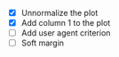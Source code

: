 - [x] Unnormalize the plot
- [x] Add column 1 to the plot
- [ ] Add user agent criterion
- [ ] Soft margin
